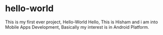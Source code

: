 # hello-world
This is my first ever project, Hello-World
Hello, This is Hisham and i am into Mobile Apps Development, Basically my interest is in Android Platform.

